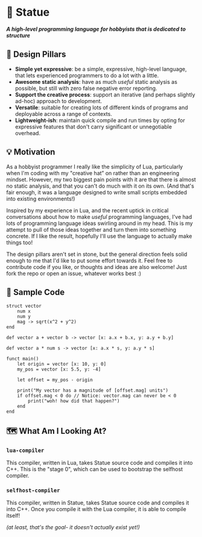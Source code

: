# 🧱 Statue

**_A high-level programming language for hobbyists that is dedicated to structure_**

## 📜 Design Pillars

-   **Simple yet expressive**: be a simple, expressive, high-level language, that lets experienced programmers to do a lot with a little.
-   **Awesome static analysis**: have as much _useful_ static analysis as possible, but still with zero false negative error reporting.
-   **Support the creative process**: support an iterative (and perhaps slightly ad-hoc) approach to development.
-   **Versatile**: suitable for creating lots of different kinds of programs and deployable across a range of contexts.
-   **Lightweight-ish**: maintain quick compile and run times by opting for expressive features that don't carry significant or unnegotiable overhead.

## 💡 Motivation

As a hobbyist programmer I really like the simplicity of Lua, particularly when I'm coding with my "creative hat” on rather than an engineering mindset. However, my two biggest pain points with it are that there is almost no static analysis, and that you can't do much with it on its own. (And that's fair enough, it was a language designed to write small scripts embedded into existing environments!)

Inspired by my experience in Lua, and the recent uptick in critical conversations about how to make _useful_ programming languages, I've had lots of programming language ideas swirling around in my head. This is my attempt to pull of those ideas together and turn them into something concrete. If I like the result, hopefully I'll use the language to actually make things too!

The design pillars aren't set in stone, but the general direction feels solid enough to me that I'd like to put some effort towards it. Feel free to contribute code if you like, or thoughts and ideas are also welcome! Just fork the repo or open an issue, whatever works best :)

## 💾 Sample Code

```statue
struct vector
    num x
    num y
    mag -> sqrt(x^2 + y^2)
end

def vector a + vector b -> vector [x: a.x + b.x, y: a.y + b.y]

def vector a * num s -> vector [x: a.x * s, y: a.y * s]

funct main()
    let origin = vector [x: 10, y: 0]
    my_pos = vector [x: 5.5, y: -4]

    let offset = my_pos - origin

    print("My vector has a magnitude of [offset.mag] units")
    if offset.mag < 0 do // Notice: vector.mag can never be < 0
        print("woh! how did that happen?")
    end
end
```

## 🗺️ What Am I Looking At?

### `lua-compiler`

This compiler, written in Lua, takes Statue source code and compiles it into C++. This is the "stage 0", which can be used to bootstrap the selfhost compiler.

### `selfhost-compiler`

This compiler, written in Statue, takes Statue source code and compiles it into C++. Once you compile it with the Lua compiler, it is able to compile itself!

_(at least, that's the goal- it doesn't actually exist yet!)_
